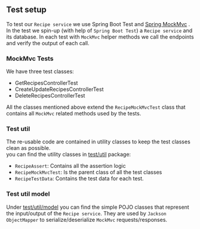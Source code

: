 ## Test setup

To test our `Recipe service` we use Spring Boot Test
and [Spring MockMvc](https://docs.spring.io/spring-framework/docs/current/javadoc-api/org/springframework/test/web/servlet/MockMvc.html)
.
In the test we spin-up (with help of `Spring Boot Test`) a `Recipe service` and its database.
In each test with `MockMvc` helper methods we call the endpoints and verify the output of each call.
### MockMvc Tests

We have three test classes:

- GetRecipesControllerTest
- CreateUpdateRecipesControllerTest
- DeleteRecipesControllerTest

All the classes mentioned above extend the `RecipeMockMvcTest` class that contains all `MockMvc` related methods used by
the tests.

### Test util

The re-usable code are contained in utility classes to keep the test classes clean as possible.  
you can find the utility classes in [test/util](../../src/test/java/nl/rabobank/kotlinmovement/recipes/test/util) package:

- `RecipeAssert`: Contains all the assertion logic
- `RecipeMockMvcTest`: Is the parent class of all the test classes
- `RecipeTestData`: Contains the test data for each test.

### Test util model

Under [test/util/model](../../src/test/java/nl/rabobank/kotlinmovement/recipes/test/util/model) you can find the simple
POJO classes that represent the input/output of the `Recipe service`.
They are used by `Jackson ObjectMapper` to serialize/deserialize `MockMvc` requests/responses.
